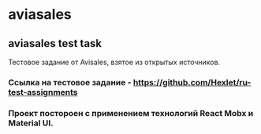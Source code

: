 # aviasales
## aviasales test task
Тестовое задание от Avisales, взятое из открытых источников.

### Ссылка на тестовое задание - <https://github.com/Hexlet/ru-test-assignments>

### Проект постороен с применением технологий React Mobx и Material UI.

